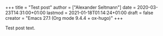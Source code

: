 +++
title = "Test post"
author = ["Alexander Seltmann"]
date = 2020-03-23T14:31:00+01:00
lastmod = 2021-01-18T01:14:24+01:00
draft = false
creator = "Emacs 27.1 (Org mode 9.4.4 + ox-hugo)"
+++

Test post text.
